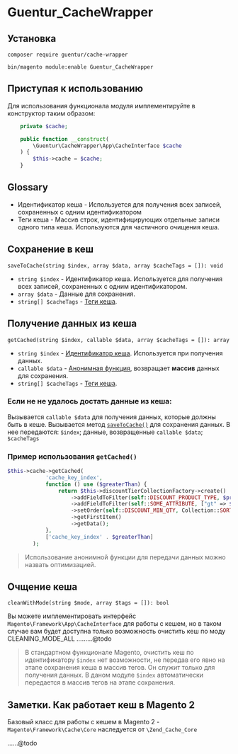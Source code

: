 # Guentur_CacheWrapper

## Установка
`composer require guentur/cache-wrapper`

`bin/magento module:enable Guentur_CacheWrapper`

## Приступая к использованию
Для использования функционала модуля имплементируйте в конструктор таким образом:
```php
    private $cache;

    public function __construct(
        \Guentur\CacheWrapper\App\CacheInterface $cache
    ) {
        $this->cache = $cache;
    }
```

## Glossary
- Идентификатор кеша - Используется для получения всех записей, сохраненных с одним идентификатором
- Теги кеша - Массив строк, идентифицирующих отдельные записи одного типа кеша. Используются для частичного очищения кеша.

## Сохранение в кеш
`saveToCache(string $index, array $data, array $cacheTags = []): void`

- `string $index` - Идентификатор кеша. Используется для получения всех записей, сохраненных с одним идентификатором.
- `array $data` - Данные для сохранения.
- `string[] $cacheTags` - [Теги кеша](#glossary).

## Получение данных из кеша
`getCached(string $index, callable $data, array $cacheTags = []): array`

- `string $index` - [Идентификатор кеша](#glossary). Используется при получения данных.
- `callable $data` - [Анонимная функция](https://www.php.net/manual/ru/functions.anonymous.php), возвращает **массив** данных для сохранения.
- `string[] $cacheTags` - [Теги кеша](#glossary).

### Если не не удалось достать данные из кеша:
Вызывается `callable $data` для получения данных, которые должны быть в кеше.
Вызывается метод [`saveToCache()`](#cохранение-в-кеш) для сохранения данных. В нее передаются: `$index`; данные, возвращенные `callable $data`; `$cacheTags`

### Пример использования `getCached()`
```php
$this->cache->getCached(
            'cache_key_index',
            function () use ($greaterThan) {
                return $this->discountTierCollectionFactory->create()
                    ->addFieldToFilter(self::DISCOUNT_PRODUCT_TYPE, $productTypeId)
                    ->addFieldToFilter(self::SOME_ATTRIBUTE, ["gt" => $greaterThan])
                    ->setOrder(self::DISCOUNT_MIN_QTY, Collection::SORT_ORDER_ASC)
                    ->getFirstItem()
                    ->getData();
            },
            ['cache_key_index' . $greaterThan]
        );
```
> Использование анонимной функции для передачи данных можно назвать оптимизацией.

## Очщение кеша
`cleanWithMode(string $mode, array $tags = []): bool`

Вы можете имплементировать интерфейс `Magento\Framework\App\CacheInterface` для работы с кешем, но в таком случае вам будет доступна только возможность очистить кеш по моду CLEANING_MODE_ALL
.........@todo

> В стандартном функционале Magento, очистить кеш по идентификатору `$index` нет возможности,
не передав его явно на этапе сохранения кеша в массив тегов. Он служит только для получения данных.
В даном модуле `$index` автоматически передается в массив тегов на этапе сохранения.

## Заметки. Как работает кеш в Magento 2
Базовый класс для работы с кешем в Magento 2 - `Magento\Framework\Cache\Core` наследуется от `\Zend_Cache_Core`

......@todo
